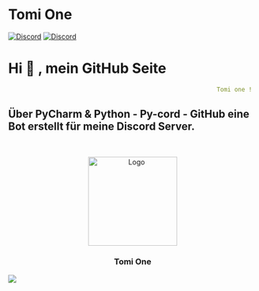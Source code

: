# Tomi One

[![Discord](https://img.shields.io/discord/980461610948771911?color=blue&label=Discord&logo=discord&?logoColor=white&style=for-the-badge)](https://discord.gg/tomione)
[![Discord](https://img.shields.io/discord/730390436442538024?color=blue&label=Discord&logo=discord&?logoColor=white&style=for-the-badge)](https://discord.gg/killerkommando)

# Hi 👋 , mein GitHub Seite 

```yaml
                                                           Tomi one !
```
## Über PyCharm & Python - Py-cord - GitHub eine Bot erstellt für meine Discord Server.

```yaml

```


<!-- PROJECT LOGO -->
<br />
<div align="center">
 <img src="https://images-ext-2.discordapp.net/external/_PhoAFWdZnDwKm403iEag_Krj3s2_7FM67Q_CttIN4g/%3Fsize%3D1024/https/cdn.discordapp.com/icons/980461610948771911/7f74903ab4eba3915cddd4680b6990eb.png" alt="Logo" width="180" height="180">


<h3 align="center">Tomi One</h3>


</div>


![](https://github-readme-stats.vercel.app/api?username=anuraghazra&show_icons=true&theme=solarized-dark)


